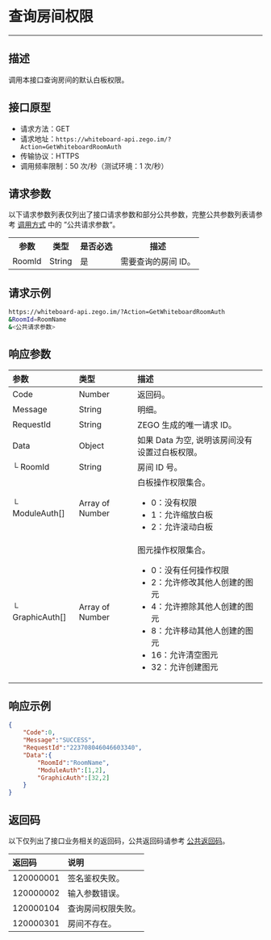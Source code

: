 # 查询房间权限

- - -

##  描述

调用本接口查询房间的默认白板权限。

##  接口原型

- 请求方法：GET
- 请求地址：`https://whiteboard-api.zego.im/?Action=GetWhiteboardRoomAuth`
- 传输协议：HTTPS
- 调用频率限制：50 次/秒（测试环境：1 次/秒）

##  请求参数

以下请求参数列表仅列出了接口请求参数和部分公共参数，完整公共参数列表请参考 [调用方式](/super-board-server/accessing-server-apis#21-公共请求参数) 中的 ”公共请求参数“。

<table>
  
  <tbody><tr>
    <th>参数</th>
    <th>类型</th>
    <th>是否必选</th>
    <th>描述</th>
  </tr>
  <tr>
    <td>RoomId</td>
    <td>String</td>
    <td>是</td>
    <td>需要查询的房间 ID。</td>
  </tr>
</tbody></table>


##  请求示例

```bash
https://whiteboard-api.zego.im/?Action=GetWhiteboardRoomAuth
&RoomId=RoomName
&<公共请求参数>
```

##  响应参数

| 参数 | 类型 | 描述 |
| :-- | :-- | :-- | 
| Code | Number | 返回码。 |
| Message | String | 明细。 |
| RequestId | String | ZEGO 生成的唯一请求 ID。 |
| Data | Object | 如果 Data 为空, 说明该房间没有设置过白板权限。 |
| └ RoomId | String | 房间 ID 号。 |
| └ ModuleAuth[] | Array of Number | 白板操作权限集合。<ul><li>0：没有权限</li><li> 1：允许缩放白板</li><li> 2：允许滚动白板</li></ul> |
| └ GraphicAuth[] | Array of Number | 图元操作权限集合。<ul><li>0：没有任何操作权限</li><li> 2：允许修改其他人创建的图元</li><li>4：允许擦除其他人创建的图元</li><li>8：允许移动其他人创建的图元</li><li> 16：允许清空图元</li><li>32：允许创建图元</li></ul> |

##  响应示例

```json
{
    "Code":0,
    "Message":"SUCCESS",
    "RequestId":"223708046046603340",
    "Data":{
        "RoomId":"RoomName",
        "ModuleAuth":[1,2],
        "GraphicAuth":[32,2]
    }
}
```

##  返回码

以下仅列出了接口业务相关的返回码，公共返回码请参考 [公共返回码](/super-board-server/common-error-codes)。

| 返回码 | 说明 |
| :-- | :-- | 
| 120000001 | 签名鉴权失败。 |
| 120000002 | 输入参数错误。 |
| 120000104 | 查询房间权限失败。 |
| 120000301 | 房间不存在。 |

